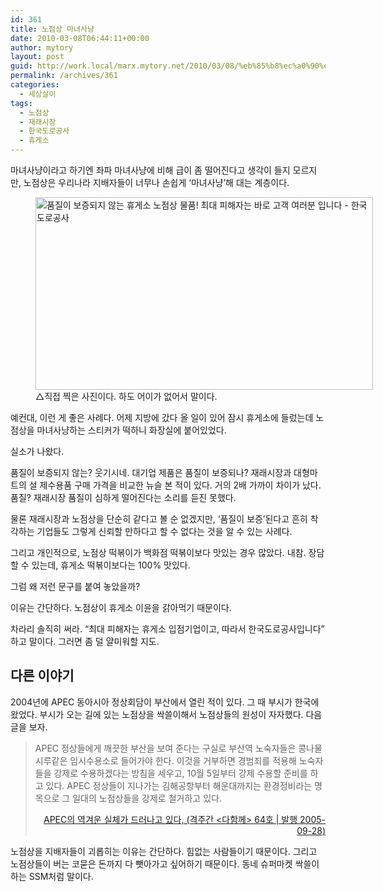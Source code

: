```yaml
---
id: 361
title: 노점상 마녀사냥
date: 2010-03-08T06:44:11+00:00
author: mytory
layout: post
guid: http://work.local/marx.mytory.net/2010/03/08/%eb%85%b8%ec%a0%90%ec%83%81-%eb%a7%88%eb%85%80%ec%82%ac%eb%83%a5/
permalink: /archives/361
categories:
  - 세상살이
tags:
  - 노점상
  - 재래시장
  - 한국도로공사
  - 휴게소
---
```

마녀사냥이라고 하기엔 좌파 마녀사냥에 비해 급이 좀 떨어진다고 생각이 들지 모르지만, 노점상은 우리나라 지배자들이 너무나 손쉽게 &#8216;마녀사냥&#8217;해 대는 계층이다. 

<figure style="width: 540px" class="wp-caption aligncenter"><img src="http://work.local/marx.mytory.net/wp-content/uploads/1/cfile26.uf.132D741A4B9499CC2D8650.jpg" width="540" height="308" alt="품질이 보증되지 않는 휴게소 노점상 물품! 최대 피해자는 바로 고객 여러분 입니다 - 한국도로공사" filename="cfile26.uf.132D741A4B9499CC2D8650.jpg" filemime="" /><figcaption class="wp-caption-text">△직접 찍은 사진이다. 하도 어이가 없어서 말이다.</figcaption></figure>예컨대, 이런 게 좋은 사례다. 어제 지방에 갔다 올 일이 있어 잠시 휴게소에 들렀는데 노점상을 마녀사냥하는 스티커가 떡하니 화장실에 붙어있었다. 

실소가 나왔다. 

품질이 보증되지 않는? 웃기시네. 대기업 제품은 품질이 보증되나? 재래시장과 대형마트의 설 제수용품 구매 가격을 비교한 뉴슬 본 적이 있다. 거의 2배 가까이 차이가 났다. 품질? 재래시장 품질이 심하게 떨어진다는 소리를 듣진 못했다. 

물론 재래시장과 노점상을 단순히 같다고 볼 순 없겠지만, &#8216;품질이 보증&#8217;된다고 흔히 착각하는 기업들도 그렇게 신뢰할 만하다고 할 수 없다는 것을 알 수 있는 사례다.

  


그리고 개인적으로, 노점상 떡볶이가 백화점 떡볶이보다 맛있는 경우 많았다. 내참. 장담할 수 있는데, 휴게소 떡볶이보다는 100% 맛있다. 

그럼 왜 저런 문구를 붙여 놓았을까? 

이유는 간단하다. 노점상이 휴게소 이윤을 갉아먹기 때문이다. 

차라리 솔직히 써라. &#8220;최대 피해자는 휴게소 입점기업이고, 따라서 한국도로공사입니다&#8221; 하고 말이다. 그러면 좀 덜 얄미워할 지도. 

## 다른 이야기
  


2004년에 APEC 동아시아 정상회담이 부산에서 열린 적이 있다. 그 때 부시가 한국에 왔었다. 부시가 오는 길에 있는 노점상을 싹쓸이해서 노점상들의 원성이 자자했다. 다음 글을 보자. 

> APEC 정상들에게 깨끗한 부산을 보여 준다는 구실로 부산역 노숙자들은 콩나물 시루같은 임시수용소로 들어가야 한다. 이것을 거부하면 경범죄를 적용해 노숙자들을 강제로 수용하겠다는 방침을 세우고, 10월 5일부터 강제 수용할 준비를 하고 있다. APEC 정상들이 지나가는 김해공항부터 해운대까지는 환경정비라는 명목으로 그 일대의 노점상들을 강제로 철거하고 있다. 
> 
> <p style="text-align: right;">
>   <a title="[http://www.wspaper.org/article/2492]로 이동합니다." target="_blank" href="http://www.wspaper.org/article/2492">APEC의 역겨운 실체가 드러나고 있다, (격주간 &lt;다함께&gt; 64호 | 발행 2005-09-28</a><a title="[http://www.wspaper.org/article/2492]로 이동합니다." target="_blank" href="http://www.wspaper.org/article/2492">)</a>
> </p>

노점상을 지배자들이 괴롭히는 이유는 간단하다. 힘없는 사람들이기 때문이다. 그리고 노점상들이 버는 코묻은 돈까지 다 뺏아가고 싶어하기 때문이다. 동네 슈퍼마켓 싹쓸이하는 SSM처럼 말이다.